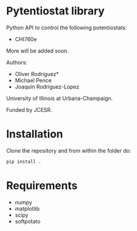 # Pytentiostat library
Python API to control the following potentiostats:

* CHI760e

More will be added soon.

Authors:

* Oliver Rodriguez*
* Michael Pence
* Joaquin Rodriguez-Lopez

University of Illinois at Urbana-Champaign.

Funded by JCESR.

# Installation
Clone the repository and from within the folder do:
```python
pip install .
```

# Requirements
* numpy
* matplotlib
* scipy
* softpotato
